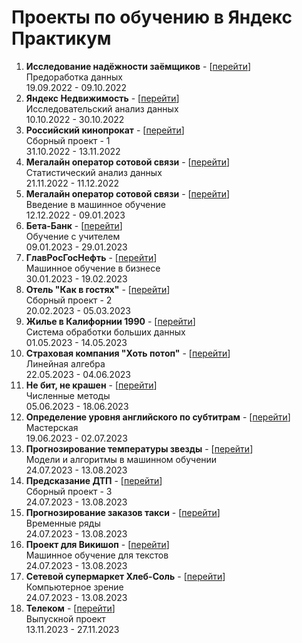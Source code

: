 # Проекты по обучению в Яндекс Практикум

<ol>
<li>
  <b>Исследование надёжности заёмщиков</b> - [<a href = "https://github.com/dopbteam/ya_practicum/tree/main/1.%D0%98%D1%81%D1%81%D0%BB%D0%B5%D0%B4%D0%BE%D0%B2%D0%B0%D0%BD%D0%B8%D0%B5%20%D0%BD%D0%B0%D0%B4%D1%91%D0%B6%D0%BD%D0%BE%D1%81%D1%82%D0%B8%20%D0%B7%D0%B0%D1%91%D0%BC%D1%89%D0%B8%D0%BA%D0%BE%D0%B2">перейти</a>]
  <br>
  Предоработка данных
  <br>
  19.09.2022 - 09.10.2022
</li>
<li>
  <b>Яндекс Недвижимость</b> - [<a href = "https://github.com/dopbteam/ya_practicum/tree/main/2.%D0%AF%D0%BD%D0%B4%D0%B5%D0%BA%D1%81%20%D0%9D%D0%B5%D0%B4%D0%B2%D0%B8%D0%B6%D0%B8%D0%BC%D0%BE%D1%81%D1%82%D1%8C">перейти</a>]
  <br>
  Исследовательский анализ данных
  <br>
  10.10.2022 - 30.10.2022
</li><li>
  <b>Российский кинопрокат</b> - [<a href = "https://github.com/dopbteam/ya_practicum/tree/main/3.%D0%A0%D0%BE%D1%81%D1%81%D0%B8%D0%B9%D1%81%D0%BA%D0%B8%D0%B9%20%D0%BA%D0%B8%D0%BD%D0%BE%D0%BF%D1%80%D0%BE%D0%BA%D0%B0%D1%82">перейти</a>]
  <br>
  Сборный проект - 1
  <br>
  31.10.2022 - 13.11.2022
</li>
  <li>
  <b>Мегалайн оператор сотовой связи</b> - [<a href = "https://github.com/dopbteam/ya_practicum/tree/main/4.%D0%9C%D0%B5%D0%B3%D0%B0%D0%BB%D0%B0%D0%B9%D0%BD%20%D0%BE%D0%BF%D0%B5%D1%80%D0%B0%D1%82%D0%BE%D1%80%20%D1%81%D0%BE%D1%82%D0%BE%D0%B2%D0%BE%D0%B9%20%D1%81%D0%B2%D1%8F%D0%B7%D0%B8">перейти</a>]
  <br>
  Статистический анализ данных
  <br>
  21.11.2022 - 11.12.2022
</li>
  <li>
  <b>Мегалайн оператор сотовой связи</b> - [<a href = "https://github.com/dopbteam/ya_practicum/tree/main/5.%D0%9C%D0%B5%D0%B3%D0%B0%D0%BB%D0%B0%D0%B9%D0%BD%20%D0%BE%D0%BF%D0%B5%D1%80%D0%B0%D1%82%D0%BE%D1%80%20%D1%81%D0%BE%D1%82%D0%BE%D0%B2%D0%BE%D0%B9%20%D1%81%D0%B2%D1%8F%D0%B7%D0%B8">перейти</a>]
  <br>
  Введение в машинное обучение
  <br>
  12.12.2022 - 09.01.2023
</li>
  <li>
  <b>Бета-Банк</b> - [<a href = "https://github.com/dopbteam/ya_practicum/tree/main/6.%D0%91%D0%B5%D1%82%D0%B0-%D0%91%D0%B0%D0%BD%D0%BA">перейти</a>]
  <br>
  Обучение с учителем
  <br>
  09.01.2023 - 29.01.2023
</li>
  <li>
  <b>ГлавРосГосНефть</b> - [<a href = "https://github.com/dopbteam/ya_practicum/tree/main/7.%D0%93%D0%BB%D0%B0%D0%B2%D0%A0%D0%BE%D1%81%D0%93%D0%BE%D1%81%D0%9D%D0%B5%D1%84%D1%82%D1%8C">перейти</a>]
  <br>
  Машинное обучение в бизнесе
  <br>
  30.01.2023 - 19.02.2023
</li>
  <li>
  <b>Отель "Как в гостях"</b> - [<a href = "https://github.com/dopbteam/ya_practicum/tree/main/8.%D0%9E%D1%82%D0%B5%D0%BB%D1%8C%20%D0%9A%D0%B0%D0%BA%20%D0%B2%20%D0%B3%D0%BE%D1%81%D1%82%D1%8F%D1%85">перейти</a>]
  <br>
  Сборный проект - 2
  <br>
  20.02.2023 - 05.03.2023
</li>
  <li>
  <b>Жилье в Калифорнии 1990</b> - [<a href = "https://github.com/dopbteam/ya_practicum/tree/main/9.%D0%96%D0%B8%D0%BB%D1%8C%D0%B5%20%D0%B2%20%D0%9A%D0%B0%D0%BB%D0%B8%D1%84%D0%BE%D1%80%D0%BD%D0%B8%D0%B8%201990">перейти</a>]
  <br>
  Система обработки больших данных
  <br>
  01.05.2023 - 14.05.2023
</li>
  <li>
  <b>Страховая компания "Хоть потоп"</b> - [<a href = "https://github.com/dopbteam/ya_practicum/tree/main/10.%D0%A1%D1%82%D1%80%D0%B0%D1%85%D0%BE%D0%B2%D0%B0%D1%8F%20%D0%BA%D0%BE%D0%BC%D0%BF%D0%B0%D0%BD%D0%B8%D1%8F%20%D0%A5%D0%BE%D1%82%D1%8C%20%D0%BF%D0%BE%D1%82%D0%BE%D0%BF">перейти</a>]
  <br>
  Линейная алгебра
  <br>
  22.05.2023 - 04.06.2023
</li>
  <li>
  <b>Не бит, не крашен</b> - [<a href = "https://github.com/dopbteam/ya_practicum/tree/main/11.%D0%9D%D0%B5%20%D0%B1%D0%B8%D1%82%2C%20%D0%BD%D0%B5%20%D0%BA%D1%80%D0%B0%D1%88%D0%B5%D0%BD">перейти</a>]
  <br>
  Численные методы
  <br>
  05.06.2023 - 18.06.2023
</li>
  <li>
  <b>Определение уровня английского по субтитрам</b> - [<a href = "https://github.com/dopbteam/ya_practicum/tree/main/12.%D0%9E%D0%BF%D1%80%D0%B5%D0%B4%D0%B5%D0%BB%D0%B5%D0%BD%D0%B8%D0%B5_%D1%83%D1%80%D0%BE%D0%B2%D0%BD%D1%8F_%D0%B0%D0%BD%D0%B3%D0%BB_%D0%BF%D0%BE_%D1%81%D1%83%D0%B1%D1%82%D0%B8%D1%82%D1%80%D0%B0%D0%BC">перейти</a>]
  <br>
  Мастерская
  <br>
  19.06.2023 - 02.07.2023
</li>
  <li>
  <b>Прогнозирование температуры звезды</b> - [<a href = "https://github.com/dopbteam/ya_practicum/tree/main/7.%D0%93%D0%BB%D0%B0%D0%B2%D0%A0%D0%BE%D1%81%D0%93%D0%BE%D1%81%D0%9D%D0%B5%D1%84%D1%82%D1%8C">перейти</a>]
  <br>
  Модели и алгоритмы в машинном обучении
  <br>
  24.07.2023 - 13.08.2023
</li>
  <li>
  <b>Предсказание ДТП</b> - [<a href = "https://github.com/dopbteam/ya_practicum/tree/main/7.%D0%93%D0%BB%D0%B0%D0%B2%D0%A0%D0%BE%D1%81%D0%93%D0%BE%D1%81%D0%9D%D0%B5%D1%84%D1%82%D1%8C">перейти</a>]
  <br>
  Сборный проект - 3
  <br>
  24.07.2023 - 13.08.2023
</li>
  <li>
  <b>Прогнозирование заказов такси</b> - [<a href = "https://github.com/dopbteam/ya_practicum/tree/main/7.%D0%93%D0%BB%D0%B0%D0%B2%D0%A0%D0%BE%D1%81%D0%93%D0%BE%D1%81%D0%9D%D0%B5%D1%84%D1%82%D1%8C">перейти</a>]
  <br>
  Временные ряды
  <br>
  24.07.2023 - 13.08.2023
</li>
  <li>
  <b>Проект для Викишоп</b> - [<a href = "https://github.com/dopbteam/ya_practicum/tree/main/7.%D0%93%D0%BB%D0%B0%D0%B2%D0%A0%D0%BE%D1%81%D0%93%D0%BE%D1%81%D0%9D%D0%B5%D1%84%D1%82%D1%8C">перейти</a>]
  <br>
  Машинное обучение для текстов
  <br>
  24.07.2023 - 13.08.2023
</li>
  <li>
  <b>Сетевой супермаркет Хлеб-Соль</b> - [<a href = "https://github.com/dopbteam/ya_practicum/tree/main/7.%D0%93%D0%BB%D0%B0%D0%B2%D0%A0%D0%BE%D1%81%D0%93%D0%BE%D1%81%D0%9D%D0%B5%D1%84%D1%82%D1%8C">перейти</a>]
  <br>
  Компьютерное зрение
  <br>
  24.07.2023 - 13.08.2023
</li>
  <li>
  <b>Телеком</b> - [<a href = "https://github.com/dopbteam/ya_practicum/tree/main/7.%D0%93%D0%BB%D0%B0%D0%B2%D0%A0%D0%BE%D1%81%D0%93%D0%BE%D1%81%D0%9D%D0%B5%D1%84%D1%82%D1%8C">перейти</a>]
  <br>
  Выпускной проект
  <br>
  13.11.2023 - 27.11.2023
</li>
</ol>
